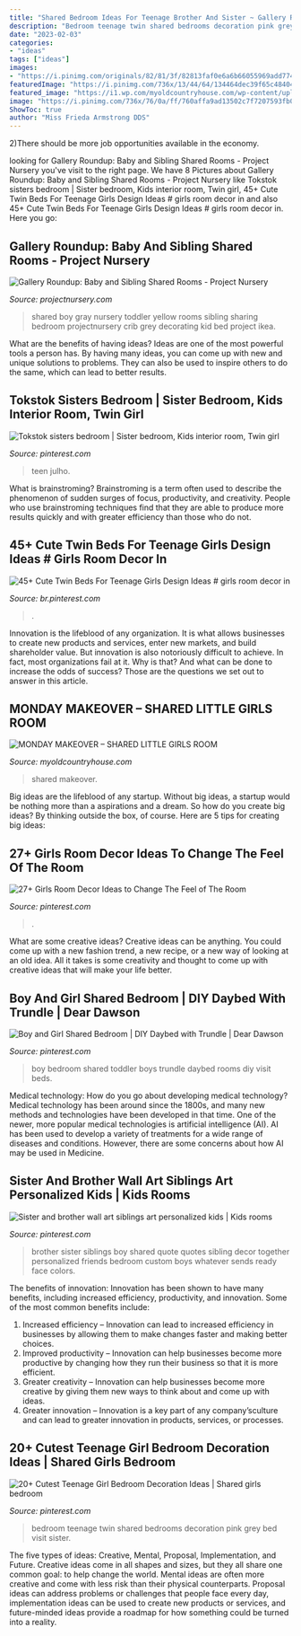 ```yaml
---
title: "Shared Bedroom Ideas For Teenage Brother And Sister ~ Gallery Roundup: Baby And Sibling Shared Rooms"
description: "Bedroom teenage twin shared bedrooms decoration pink grey bed visit sister"
date: "2023-02-03"
categories:
- "ideas"
tags: ["ideas"]
images:
- "https://i.pinimg.com/originals/82/81/3f/82813faf0e6a6b66055969add7747dc1.jpg"
featuredImage: "https://i.pinimg.com/736x/13/44/64/134464dec39f65c4840424d3b87c9248--toddler-boy-girl-shared-bedroom-ideas-boy-and-girl-room-share.jpg"
featured_image: "https://i1.wp.com/myoldcountryhouse.com/wp-content/uploads/2016/05/IMG_9761-600x900.jpg"
image: "https://i.pinimg.com/736x/76/0a/ff/760affa9ad13502c7f7207593fb04020--room-boys-shared-playroom.jpg"
ShowToc: true
author: "Miss Frieda Armstrong DDS"
---
```



2)There should be more job opportunities available in the economy. 

	

		
looking for Gallery Roundup: Baby and Sibling Shared Rooms - Project Nursery you've visit to the right page. We have 8 Pictures about Gallery Roundup: Baby and Sibling Shared Rooms - Project Nursery like Tokstok sisters bedroom | Sister bedroom, Kids interior room, Twin girl, 45+ Cute Twin Beds For Teenage Girls Design Ideas # girls room decor in and also 45+ Cute Twin Beds For Teenage Girls Design Ideas # girls room decor in. Here you go:
		
    
## Gallery Roundup: Baby And Sibling Shared Rooms - Project Nursery

<img loading=lazy src="http://projectnursery.com/wp-content/uploads/2013/05/Gray-and-Yellow-Shared-Room.jpg" onerror="this.onerror=null;this.src='https://tse4.mm.bing.net/th?id=OIP.UH3UVt64vTpHef0fq2brCwHaJ5&amp;pid=15.1';" alt="Gallery Roundup: Baby and Sibling Shared Rooms - Project Nursery">

_Source: projectnursery.com_

>shared boy gray nursery toddler yellow rooms sibling sharing bedroom projectnursery crib grey decorating kid bed project ikea. 

	

What are the benefits of having ideas?
Ideas are one of the most powerful tools a person has. By having many ideas, you can come up with new and unique solutions to problems. They can also be used to inspire others to do the same, which can lead to better results.

    
## Tokstok Sisters Bedroom | Sister Bedroom, Kids Interior Room, Twin Girl

<img loading=lazy src="https://i.pinimg.com/736x/1c/a2/00/1ca2000a30aa4186001599c2edd917db--sister-bedroom-girl-bedrooms.jpg" onerror="this.onerror=null;this.src='https://tse4.mm.bing.net/th?id=OIP.YpieqRNdqa5-puLNYM5vWwHaFu&amp;pid=15.1';" alt="Tokstok sisters bedroom | Sister bedroom, Kids interior room, Twin girl">

_Source: pinterest.com_

>teen julho. 

	

What is brainstroming?
Brainstroming is a term often used to describe the phenomenon of sudden surges of focus, productivity, and creativity. People who use brainstroming techniques find that they are able to produce more results quickly and with greater efficiency than those who do not.

    
## 45+ Cute Twin Beds For Teenage Girls Design Ideas # Girls Room Decor In

<img loading=lazy src="https://i.pinimg.com/736x/e3/a1/81/e3a1811c2e0c6aa06630cd4fbf7a1933.jpg" onerror="this.onerror=null;this.src='https://tse4.mm.bing.net/th?id=OIP.G6J9N6cEe9FFrkbiVTfdvAHaJ7&amp;pid=15.1';" alt="45+ Cute Twin Beds For Teenage Girls Design Ideas # girls room decor in">

_Source: br.pinterest.com_

>. 

	

Innovation is the lifeblood of any organization. It is what allows businesses to create new products and services, enter new markets, and build shareholder value. But innovation is also notoriously difficult to achieve. In fact, most organizations fail at it. Why is that? And what can be done to increase the odds of success? Those are the questions we set out to answer in this article.

    
## MONDAY MAKEOVER – SHARED LITTLE GIRLS ROOM

<img loading=lazy src="https://i1.wp.com/myoldcountryhouse.com/wp-content/uploads/2016/05/IMG_9761-600x900.jpg" onerror="this.onerror=null;this.src='https://tse3.mm.bing.net/th?id=OIP.wve02esnpmXCvnCMZb6qjAHaLH&amp;pid=15.1';" alt="MONDAY MAKEOVER – SHARED LITTLE GIRLS ROOM">

_Source: myoldcountryhouse.com_

>shared makeover. 

	

Big ideas are the lifeblood of any startup. Without big ideas, a startup would be nothing more than a aspirations and a dream. So how do you create big ideas? By thinking outside the box, of course. Here are 5 tips for creating big ideas: 

    
## 27+ Girls Room Decor Ideas To Change The Feel Of The Room

<img loading=lazy src="https://i.pinimg.com/originals/96/3c/fd/963cfd9d0221fb13d92d47816f7fd3d3.jpg" onerror="this.onerror=null;this.src='https://tse2.mm.bing.net/th?id=OIP._xTBAcqpiK7icCVRjsl_2QHaJ3&amp;pid=15.1';" alt="27+ Girls Room Decor Ideas to Change The Feel of The Room">

_Source: pinterest.com_

>. 

	

What are some creative ideas?
Creative ideas can be anything. You could come up with a new fashion trend, a new recipe, or a new way of looking at an old idea. All it takes is some creativity and thought to come up with creative ideas that will make your life better.

    
## Boy And Girl Shared Bedroom | DIY Daybed With Trundle | Dear Dawson

<img loading=lazy src="https://i.pinimg.com/736x/13/44/64/134464dec39f65c4840424d3b87c9248--toddler-boy-girl-shared-bedroom-ideas-boy-and-girl-room-share.jpg" onerror="this.onerror=null;this.src='https://tse4.mm.bing.net/th?id=OIP.E4ET_vaHVv91QAI0t4N8UQHaJ3&amp;pid=15.1';" alt="Boy and Girl Shared Bedroom | DIY Daybed with Trundle | Dear Dawson">

_Source: pinterest.com_

>boy bedroom shared toddler boys trundle daybed rooms diy visit beds. 

	

Medical technology: How do you go about developing medical technology?
Medical technology has been around since the 1800s, and many new methods and technologies have been developed in that time. One of the newer, more popular medical technologies is artificial intelligence (AI). AI has been used to develop a variety of treatments for a wide range of diseases and conditions. However, there are some concerns about how AI may be used in Medicine.

    
## Sister And Brother Wall Art Siblings Art Personalized Kids | Kids Rooms

<img loading=lazy src="https://i.pinimg.com/736x/76/0a/ff/760affa9ad13502c7f7207593fb04020--room-boys-shared-playroom.jpg" onerror="this.onerror=null;this.src='https://tse2.mm.bing.net/th?id=OIP.noa6WolsbWwpGfOSwCSTogHaIi&amp;pid=15.1';" alt="Sister and brother wall art siblings art personalized kids | Kids rooms">

_Source: pinterest.com_

>brother sister siblings boy shared quote quotes sibling decor together personalized friends bedroom custom boys whatever sends ready face colors. 

	

The benefits of innovation:
Innovation has been shown to have many benefits, including increased efficiency, productivity, and innovation. Some of the most common benefits include: 
1. Increased efficiency – Innovation can lead to increased efficiency in businesses by allowing them to make changes faster and making better choices. 
2. Improved productivity – Innovation can help businesses become more productive by changing how they run their business so that it is more efficient. 
3. Greater creativity – Innovation can help businesses become more creative by giving them new ways to think about and come up with ideas. 
4. Greater innovation – Innovation is a key part of any company’sculture and can lead to greater innovation in products, services, or processes.

    
## 20+ Cutest Teenage Girl Bedroom Decoration Ideas | Shared Girls Bedroom

<img loading=lazy src="https://i.pinimg.com/originals/82/81/3f/82813faf0e6a6b66055969add7747dc1.jpg" onerror="this.onerror=null;this.src='https://tse3.mm.bing.net/th?id=OIP.v-W97u8jLxnkXVtrJK_oeQHaJQ&amp;pid=15.1';" alt="20+ Cutest Teenage Girl Bedroom Decoration Ideas | Shared girls bedroom">

_Source: pinterest.com_

>bedroom teenage twin shared bedrooms decoration pink grey bed visit sister. 

	

The five types of ideas: Creative, Mental, Proposal, Implementation, and Future.
Creative ideas come in all shapes and sizes, but they all share one common goal: to help change the world. Mental ideas are often more creative and come with less risk than their physical counterparts. Proposal ideas can address problems or challenges that people face every day, implementation ideas can be used to create new products or services, and future-minded ideas provide a roadmap for how something could be turned into a reality.

